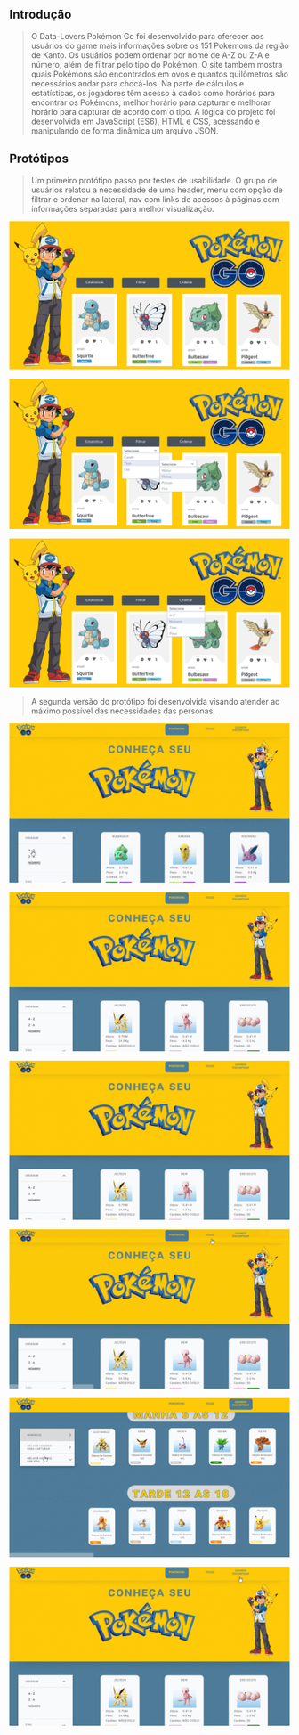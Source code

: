 ## Introdução

> O Data-Lovers Pokémon Go foi desenvolvido para oferecer aos usuários do game mais informações sobre os 151 Pokémons da região de Kanto. Os usuários podem ordenar por nome de A-Z ou Z-A e número, além de filtrar pelo tipo do Pokémon.
O site também mostra quais Pokémons são encontrados em ovos e quantos quilômetros são necessários andar para chocá-los. Na parte de cálculos e estatísticas, os jogadores têm acesso à dados como horários para encontrar os Pokémons, melhor horário para capturar e melhorar horário para capturar de acordo com o tipo.
A lógica do projeto foi desenvolvida em JavaScript (ES6), HTML e CSS, acessando e manipulando de forma dinâmica um arquivo JSON. 
## Protótipos

> Um primeiro protótipo passo por testes de usabilidade. O grupo de usuários relatou a necessidade de uma header, menu com opção de filtrar e ordenar na lateral, nav com links de acessos à páginas com informações separadas para melhor visualização. 

![Protótipo 1](img/prototipo1.png)

![Protótipo 1](img/prototipo1filtrar.png)

![Protótipo 1](img/prototipo1ordenar.png)

> A segunda versão do protótipo foi desenvolvida visando atender ao máximo possível das necessidades das personas. 

![Protótipo 2](img/ordenar.gif)

![Protótipo 2](img/filtrar.gif)

![Protótipo 2](img/filtrar.gif)

![Protótipo 2](img/eggs.gif)

![Protótipo 2](img/horario.gif)

![Protótipo 2](img/quandoencontrar.gif)
